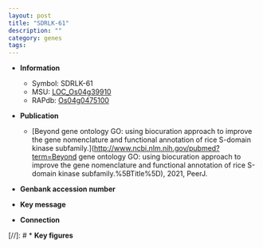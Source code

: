 ```yaml
---
layout: post
title: "SDRLK-61"
description: ""
category: genes
tags: 
---
```


* **Information**  
    + Symbol: SDRLK-61  
    + MSU: [LOC_Os04g39910](http://rice.uga.edu/cgi-bin/ORF_infopage.cgi?orf=LOC_Os04g39910)  
    + RAPdb: [Os04g0475100](http://rapdb.dna.affrc.go.jp/viewer/gbrowse_details/irgsp1?name=Os04g0475100)  

* **Publication**  
    + [Beyond gene ontology GO: using biocuration approach to improve the gene nomenclature and functional annotation of rice S-domain kinase subfamily.](http://www.ncbi.nlm.nih.gov/pubmed?term=Beyond gene ontology GO: using biocuration approach to improve the gene nomenclature and functional annotation of rice S-domain kinase subfamily.%5BTitle%5D), 2021, PeerJ.

* **Genbank accession number**  

* **Key message**  

* **Connection**  

[//]: # * **Key figures**  


